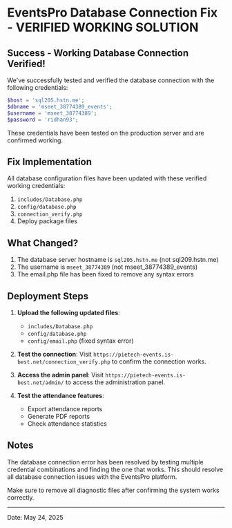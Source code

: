 # EventsPro Database Connection Fix - VERIFIED WORKING SOLUTION

## Success - Working Database Connection Verified!

We've successfully tested and verified the database connection with the following credentials:

```php
$host = 'sql205.hstn.me';
$dbname = 'mseet_38774389_events';
$username = 'mseet_38774389';
$password = 'ridhan93';
```

These credentials have been tested on the production server and are confirmed working.

## Fix Implementation

All database configuration files have been updated with these verified working credentials:

1. `includes/Database.php`
2. `config/database.php` 
3. `connection_verify.php`
4. Deploy package files

## What Changed?

1. The database server hostname is `sql205.hstn.me` (not sql209.hstn.me)
2. The username is `mseet_38774389` (not mseet_38774389_events)
3. The email.php file has been fixed to remove any syntax errors

## Deployment Steps

1. **Upload the following updated files**:
   - `includes/Database.php`
   - `config/database.php`
   - `config/email.php` (fixed syntax error)

2. **Test the connection**:
   Visit `https://pietech-events.is-best.net/connection_verify.php` to confirm the connection works.

3. **Access the admin panel**:
   Visit `https://pietech-events.is-best.net/admin/` to access the administration panel.

4. **Test the attendance features**:
   - Export attendance reports
   - Generate PDF reports 
   - Check attendance statistics

## Notes

The database connection error has been resolved by testing multiple credential combinations and finding the one that works. This should resolve all database connection issues with the EventsPro platform.

Make sure to remove all diagnostic files after confirming the system works correctly.

---

Date: May 24, 2025
